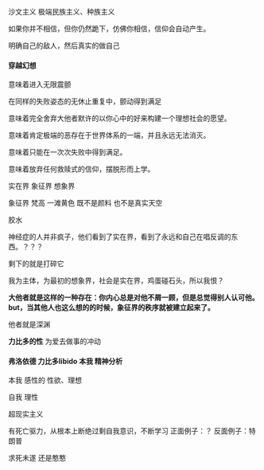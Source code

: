 沙文主义 极端民族主义、种族主义

如果你并不相信，但你仍然跪下，仿佛你相信，信仰会自动产生。

明确自己的敌人，然后真实的做自己

  

#### 穿越幻想

意味着进入无限震颤

在同样的失败姿态的无休止重复中，颤动得到满足

意味着完全舍弃大他者默许的以你心中的好来构建一个理想社会的愿望。

意味着肯定极端的恶存在于世界体系的一端，并且永远无法消灭。

意味着只能在一次次失败中得到满足。

意味着放弃任何救赎式的信仰，摆脱形而上学。





实在界 象征界 想象界

象征界 梵高 一滩黄色 既不是颜料 也不是真实天空

胶水



神经症的人并非疯子，他们看到了实在界，看到了永远和自己在唱反调的东西。？？？

剩下的就是打碎它

我为主体，为最初的想象界，社会是实在界，鸡蛋碰石头，所以我恨？



**大他者就是这样的一种存在：你内心总是对他不屑一顾，但是总觉得别人认可他。but，当其他人也这么想的的时候，象征界的秩序就被建立起来了。**



他者就是深渊



**力比多的性** 为爱去做事的冲动



#### 弗洛依德 力比多libido 本我 精神分析

本我 感性的 性欲、理想

自我 理性



超现实主义

有死亡驱力，从根本上断绝过剩自我意识，不断学习 正面例子：？ 反面例子：特朗普

求死未遂 还是憨憨

